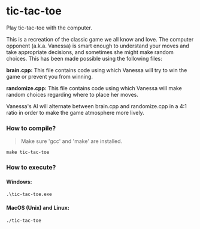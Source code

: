 # tic-tac-toe
Play tic-tac-toe with the computer.

This is a recreation of the classic game we all know and love. The computer opponent (a.k.a. Vanessa) is smart enough to understand your moves and take appropriate decisions, and sometimes she might make random choices. This has been made possible using the following files:

**brain.cpp:** This file contains code using which Vanessa will try to win the game or prevent you from winning.

**randomize.cpp:** This file contains code using which Vanessa will make random choices regarding where to place her moves.

Vanessa's AI will alternate between brain.cpp and randomize.cpp in a 4:1 ratio in order to make the game atmosphere more lively.

### How to compile?
> Make sure 'gcc' and 'make' are installed.
```
make tic-tac-toe
```
### How to execute?
#### Windows:
```
.\tic-tac-toe.exe
```
#### MacOS (Unix) and Linux:
```
./tic-tac-toe
```

